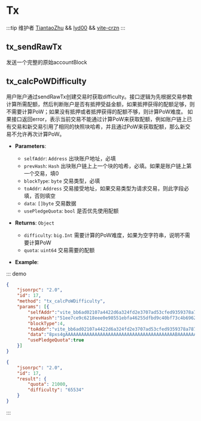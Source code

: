 # Tx
:::tip 维护者
[TiantaoZhu](https://github.com/TiantaoZhu) && [lyd00](https://github.com/lyd00) && [vite-crzn](https://github.com/vite-crzn)
:::

## tx_sendRawTx
发送一个完整的原始accountBlock

## tx_calcPoWDifficulty
用户账户通过sendRawTx创建交易时获取difficulty。接口逻辑为先根据交易参数计算所需配额，然后判断账户是否有抵押受益金额，如果抵押获得的配额足够，则不需要计算PoW；如果没有抵押或者抵押获得的配额不够，则计算PoW难度。
如果接口返回error，表示当前交易不能通过计算PoW来获取配额，例如账户链上已有交易和新交易引用了相同的快照块哈希，并且通过PoW来获取配额，那么新交易不允许再次计算PoW。

- **Parameters**: 

  * `selfAddr`: `Address`  出块账户地址，必填
  * `prevHash`: `Hash`  出块账户链上上一个块的哈希，必填。如果是账户链上第一个交易，填0
  * `blockType`: `byte`  交易类型，必填
  * `toAddr`: `Address`  交易接受地址，如果交易类型为请求交易，则此字段必填，否则填空
  * `data`: `[]byte`  交易数据
  * `usePledgeQuota`: `bool`  是否优先使用配额

- **Returns**: `Object`
  * `difficulty`: `big.Int`  需要计算的PoW难度，如果为空字符串，说明不需要计算PoW
  * `quota`: `uint64`  交易需要的配额

- **Example**:


::: demo


```json tab:Request
{
	"jsonrpc": "2.0",
	"id": 17,
	"method": "tx_calcPoWDifficulty",
	"params": [{
		"selfAddr":"vite_bb6ad02107a4422d6a324fd2e3707ad53cfed9359378a78792",
		"prevHash":"51ee7ce9c6218eee0e98551ebfa46255dfbd9c40bf73c4b69622ff90e5b8d153",
		"blockType":4,
		"toAddr":"vite_bb6ad02107a4422d6a324fd2e3707ad53cfed9359378a78792",
		"data":"8pxs4gAAAAAAAAAAAAAAAAAAAAAAAAAAAAAAAAAAAAAAAAABAAAAAAAAAAAAAAAAAAAAAAAAAAAAAAAAAAAAAAAAAGAAAAAAAAAAAAAAAACA1EbeCzJnsDy6fZtJr6XnE0HHzQAAAAAAAAAAAAAAAAAAAAAAAAAAAAAAAAAAAAAAAAAFc3VwZXIAAAAAAAAAAAAAAAAAAAAAAAAAAAAAAAAAAAA=",
		"usePledgeQuota":true
	}]
}
```

```json tab:Response
{
    "jsonrpc": "2.0",
    "id": 17,
    "result": {
        "quota": 21000,
        "difficulty": "65534"
    }
}
```
:::
